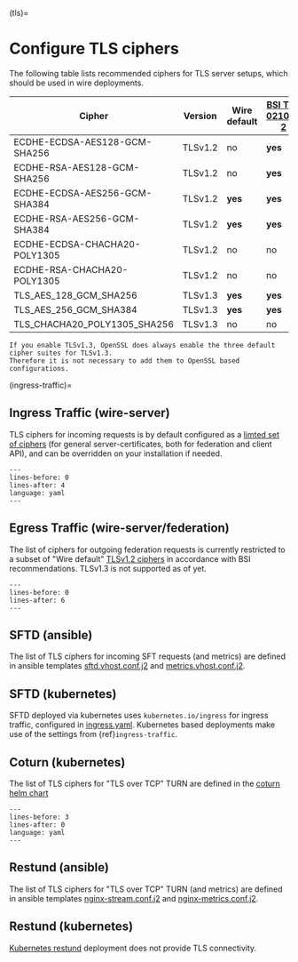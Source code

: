(tls)=

# Configure TLS ciphers

The following table lists recommended ciphers for TLS server setups, which should be used in wire deployments.

| Cipher                        | Version | Wire default | [BSI TR-02102-2] | [Mozilla TLS Guideline] |
| ----------------------------- | ------- | ------------ | ---------------- | ----------------------- |
| ECDHE-ECDSA-AES128-GCM-SHA256 | TLSv1.2 | no           | **yes**          | intermediate            |
| ECDHE-RSA-AES128-GCM-SHA256   | TLSv1.2 | no           | **yes**          | intermediate            |
| ECDHE-ECDSA-AES256-GCM-SHA384 | TLSv1.2 | **yes**      | **yes**          | intermediate            |
| ECDHE-RSA-AES256-GCM-SHA384   | TLSv1.2 | **yes**      | **yes**          | intermediate            |
| ECDHE-ECDSA-CHACHA20-POLY1305 | TLSv1.2 | no           | no               | intermediate            |
| ECDHE-RSA-CHACHA20-POLY1305   | TLSv1.2 | no           | no               | intermediate            |
| TLS_AES_128_GCM_SHA256        | TLSv1.3 | **yes**      | **yes**          | **modern**              |
| TLS_AES_256_GCM_SHA384        | TLSv1.3 | **yes**      | **yes**          | **modern**              |
| TLS_CHACHA20_POLY1305_SHA256  | TLSv1.3 | no           | no               | **modern**              |

```{note}
If you enable TLSv1.3, OpenSSL does always enable the three default cipher suites for TLSv1.3.
Therefore it is not necessary to add them to OpenSSL based configurations.
```

(ingress-traffic)=

## Ingress Traffic (wire-server)

TLS ciphers for incoming requests is by default configured as a [limted set of ciphers](https://github.com/wireapp/wire-server/blob/master/charts/ingress-nginx-controller/values.yaml) (for general server-certificates, both for federation and client API), and can be overridden on your installation if needed.
```{grepinclude} ../charts/ingress-nginx-controller/values.yaml ssl-protocols:
---
lines-before: 0
lines-after: 4
language: yaml
---
```

## Egress Traffic (wire-server/federation)

The list of ciphers for outgoing federation requests is currently restricted to a subset of "Wire default" [TLSv1.2 ciphers](https://github.com/wireapp/wire-server/blob/develop/services/federator/src/Federator/Monitor/Internal.hs#L397) in accordance with BSI recommendations. TLSv1.3 is not supported as of yet.
```{grepinclude} ../services/federator/src/Federator/Monitor/Internal.hs blessedTLS12Ciphers =
---
lines-before: 0
lines-after: 6
---
```

## SFTD (ansible)

The list of TLS ciphers for incoming SFT requests (and metrics) are defined in ansible templates [sftd.vhost.conf.j2](https://github.com/wireapp/ansible-sft/blob/develop/roles/sft-server/templates/sftd.vhost.conf.j2#L23) and [metrics.vhost.conf.j2](https://github.com/wireapp/ansible-sft/blob/develop/roles/sft-server/templates/metrics.vhost.conf.j2#L17).

## SFTD (kubernetes)

SFTD deployed via kubernetes uses `kubernetes.io/ingress` for ingress traffic, configured in [ingress.yaml](https://github.com/wireapp/wire-server/blob/develop/charts/sftd/templates/ingress.yaml).
Kubernetes based deployments make use of the settings from {ref}`ingress-traffic`.

## Coturn (kubernetes)

The list of TLS ciphers for "TLS over TCP" TURN are defined in the [coturn helm chart](https://github.com/wireapp/wire-server/blob/master/charts/coturn/values.yaml#L32)

```{grepinclude} ../charts/coturn/values.yaml ciphers:
---
lines-before: 3
lines-after: 0
language: yaml
---
```

## Restund (ansible)

The list of TLS ciphers for "TLS over TCP" TURN (and metrics) are defined in ansible templates [nginx-stream.conf.j2](https://github.com/wireapp/ansible-restund/blob/master/templates/nginx-stream.conf.j2#L25) and [nginx-metrics.conf.j2](https://github.com/wireapp/ansible-restund/blob/master/templates/nginx-metrics.conf.j2#L15).

## Restund (kubernetes)

[Kubernetes restund](https://github.com/wireapp/wire-server/tree/develop/charts/restund) deployment does not provide TLS connectivity.

[bsi tr-02102-2]: https://www.bsi.bund.de/SharedDocs/Downloads/EN/BSI/Publications/TechGuidelines/TG02102/BSI-TR-02102-2.pdf
[mozilla tls guideline]: https://wiki.mozilla.org/Security/Server_Side_TLS

